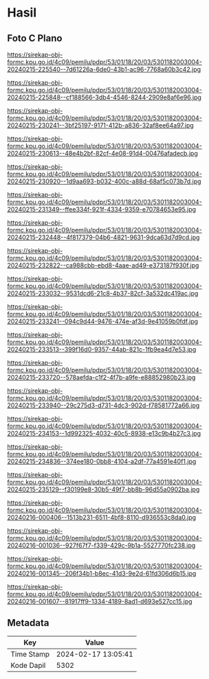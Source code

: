 # Hasil

## Foto C Plano

https://sirekap-obj-formc.kpu.go.id/4c09/pemilu/pdpr/53/01/18/20/03/5301182003004-20240215-225540--7d61226a-6de0-43b1-ac96-7768a60b3c42.jpg

https://sirekap-obj-formc.kpu.go.id/4c09/pemilu/pdpr/53/01/18/20/03/5301182003004-20240215-225848--cf188566-3db4-4546-8244-2909e8af6e96.jpg

https://sirekap-obj-formc.kpu.go.id/4c09/pemilu/pdpr/53/01/18/20/03/5301182003004-20240215-230241--3bf25197-9171-412b-a836-32af8ee64a97.jpg

https://sirekap-obj-formc.kpu.go.id/4c09/pemilu/pdpr/53/01/18/20/03/5301182003004-20240215-230613--48e4b2bf-82cf-4e08-91d4-00476afadecb.jpg

https://sirekap-obj-formc.kpu.go.id/4c09/pemilu/pdpr/53/01/18/20/03/5301182003004-20240215-230920--1d9aa693-b032-400c-a88d-68af5c073b7d.jpg

https://sirekap-obj-formc.kpu.go.id/4c09/pemilu/pdpr/53/01/18/20/03/5301182003004-20240215-231349--ffee334f-921f-4334-9359-e70784653e95.jpg

https://sirekap-obj-formc.kpu.go.id/4c09/pemilu/pdpr/53/01/18/20/03/5301182003004-20240215-232448--4f817379-04b6-4821-9631-9dca63d7d9cd.jpg

https://sirekap-obj-formc.kpu.go.id/4c09/pemilu/pdpr/53/01/18/20/03/5301182003004-20240215-232822--ca988cbb-ebd8-4aae-ad49-e373187f930f.jpg

https://sirekap-obj-formc.kpu.go.id/4c09/pemilu/pdpr/53/01/18/20/03/5301182003004-20240215-233032--9531dcd6-21c8-4b37-82cf-3a532dc419ac.jpg

https://sirekap-obj-formc.kpu.go.id/4c09/pemilu/pdpr/53/01/18/20/03/5301182003004-20240215-233241--094c9d44-9476-474e-af3d-9e41059b0fdf.jpg

https://sirekap-obj-formc.kpu.go.id/4c09/pemilu/pdpr/53/01/18/20/03/5301182003004-20240215-233513--399f16d0-9357-44ab-821c-1fb9ea4d7e53.jpg

https://sirekap-obj-formc.kpu.go.id/4c09/pemilu/pdpr/53/01/18/20/03/5301182003004-20240215-233720--578aefda-c1f2-4f7b-a9fe-e88852980b23.jpg

https://sirekap-obj-formc.kpu.go.id/4c09/pemilu/pdpr/53/01/18/20/03/5301182003004-20240215-233940--29c275d3-d731-4dc3-902d-f78581772a66.jpg

https://sirekap-obj-formc.kpu.go.id/4c09/pemilu/pdpr/53/01/18/20/03/5301182003004-20240215-234153--1d992325-4032-40c5-8938-e13c9b4b27c3.jpg

https://sirekap-obj-formc.kpu.go.id/4c09/pemilu/pdpr/53/01/18/20/03/5301182003004-20240215-234836--374ee180-0bb8-4104-a2df-77a4591e40f1.jpg

https://sirekap-obj-formc.kpu.go.id/4c09/pemilu/pdpr/53/01/18/20/03/5301182003004-20240215-235129--f30199e8-30b5-49f7-bb8b-96d55a0902ba.jpg

https://sirekap-obj-formc.kpu.go.id/4c09/pemilu/pdpr/53/01/18/20/03/5301182003004-20240216-000406--1513b231-6511-4bf8-8110-d936553c8da0.jpg

https://sirekap-obj-formc.kpu.go.id/4c09/pemilu/pdpr/53/01/18/20/03/5301182003004-20240216-001036--927f67f7-f339-429c-9b1a-5527770fc238.jpg

https://sirekap-obj-formc.kpu.go.id/4c09/pemilu/pdpr/53/01/18/20/03/5301182003004-20240216-001345--206f34b1-b8ec-41d3-9e2d-61fd306d6b15.jpg

https://sirekap-obj-formc.kpu.go.id/4c09/pemilu/pdpr/53/01/18/20/03/5301182003004-20240216-001607--81917ff9-1334-4189-8ad1-d693e527cc15.jpg


## Metadata

| Key        | Value               |
| ---------- | ------------------- |
| Time Stamp | 2024-02-17 13:05:41 |
| Kode Dapil | 5302                |



